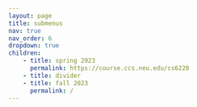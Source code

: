 ```yaml
---
layout: page
title: submenus
nav: true
nav_order: 6
dropdown: true
children: 
    - title: spring 2023
      permalink: https://course.ccs.neu.edu/cs6220
    - title: divider
    - title: fall 2023
      permalink: /
---
```

